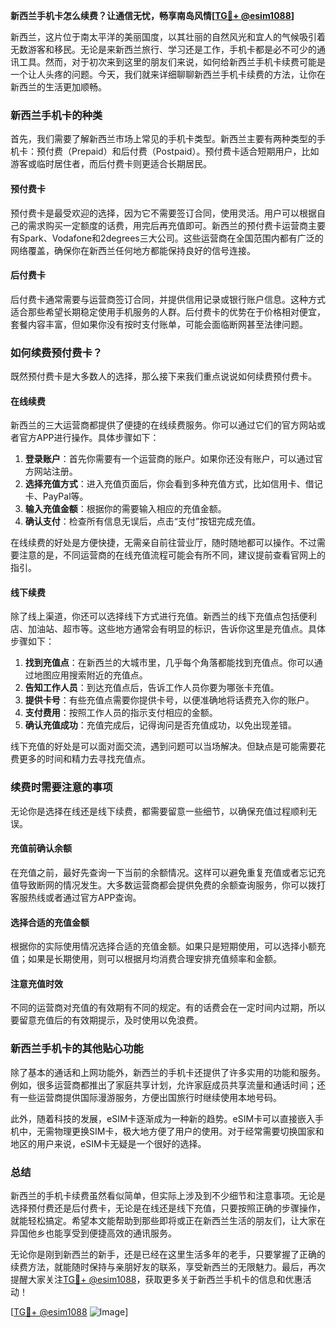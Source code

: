 **新西兰手机卡怎么续费？让通信无忧，畅享南岛风情[[TG💪+ @esim1088](https://t.me/s/esim1088)]**

新西兰，这片位于南太平洋的美丽国度，以其壮丽的自然风光和宜人的气候吸引着无数游客和移民。无论是来新西兰旅行、学习还是工作，手机卡都是必不可少的通讯工具。然而，对于初次来到这里的朋友们来说，如何给新西兰手机卡续费可能是一个让人头疼的问题。今天，我们就来详细聊聊新西兰手机卡续费的方法，让你在新西兰的生活更加顺畅。

### 新西兰手机卡的种类

首先，我们需要了解新西兰市场上常见的手机卡类型。新西兰主要有两种类型的手机卡：预付费（Prepaid）和后付费（Postpaid）。预付费卡适合短期用户，比如游客或临时居住者，而后付费卡则更适合长期居民。

#### 预付费卡

预付费卡是最受欢迎的选择，因为它不需要签订合同，使用灵活。用户可以根据自己的需求购买一定额度的话费，用完后再充值即可。新西兰的预付费卡运营商主要有Spark、Vodafone和2degrees三大公司。这些运营商在全国范围内都有广泛的网络覆盖，确保你在新西兰任何地方都能保持良好的信号连接。

#### 后付费卡

后付费卡通常需要与运营商签订合同，并提供信用记录或银行账户信息。这种方式适合那些希望长期稳定使用手机服务的人群。后付费卡的优势在于价格相对便宜，套餐内容丰富，但如果你没有按时支付账单，可能会面临断网甚至法律问题。

### 如何续费预付费卡？

既然预付费卡是大多数人的选择，那么接下来我们重点说说如何续费预付费卡。

#### 在线续费

新西兰的三大运营商都提供了便捷的在线续费服务。你可以通过它们的官方网站或者官方APP进行操作。具体步骤如下：

1. **登录账户**：首先你需要有一个运营商的账户。如果你还没有账户，可以通过官方网站注册。
2. **选择充值方式**：进入充值页面后，你会看到多种充值方式，比如信用卡、借记卡、PayPal等。
3. **输入充值金额**：根据你的需要输入相应的充值金额。
4. **确认支付**：检查所有信息无误后，点击“支付”按钮完成充值。

在线续费的好处是方便快捷，无需亲自前往营业厅，随时随地都可以操作。不过需要注意的是，不同运营商的在线充值流程可能会有所不同，建议提前查看官网上的指引。

#### 线下续费

除了线上渠道，你还可以选择线下方式进行充值。新西兰的线下充值点包括便利店、加油站、超市等。这些地方通常会有明显的标识，告诉你这里是充值点。具体步骤如下：

1. **找到充值点**：在新西兰的大城市里，几乎每个角落都能找到充值点。你可以通过地图应用搜索附近的充值点。
2. **告知工作人员**：到达充值点后，告诉工作人员你要为哪张卡充值。
3. **提供卡号**：有些充值点需要你提供卡号，以便准确地将话费充入你的账户。
4. **支付费用**：按照工作人员的指示支付相应的金额。
5. **确认充值成功**：充值完成后，记得询问是否充值成功，以免出现差错。

线下充值的好处是可以面对面交流，遇到问题可以当场解决。但缺点是可能需要花费更多的时间和精力去寻找充值点。

### 续费时需要注意的事项

无论你是选择在线还是线下续费，都需要留意一些细节，以确保充值过程顺利无误。

#### 充值前确认余额

在充值之前，最好先查询一下当前的余额情况。这样可以避免重复充值或者忘记充值导致断网的情况发生。大多数运营商都会提供免费的余额查询服务，你可以拨打客服热线或者通过官方APP查询。

#### 选择合适的充值金额

根据你的实际使用情况选择合适的充值金额。如果只是短期使用，可以选择小额充值；如果是长期使用，则可以根据月均消费合理安排充值频率和金额。

#### 注意充值时效

不同的运营商对充值的有效期有不同的规定。有的话费会在一定时间内过期，所以要留意充值后的有效期提示，及时使用以免浪费。

### 新西兰手机卡的其他贴心功能

除了基本的通话和上网功能外，新西兰的手机卡还提供了许多实用的功能和服务。例如，很多运营商都推出了家庭共享计划，允许家庭成员共享流量和通话时间；还有一些运营商提供国际漫游服务，方便出国旅行时继续使用本地号码。

此外，随着科技的发展，eSIM卡逐渐成为一种新的趋势。eSIM卡可以直接嵌入手机中，无需物理更换SIM卡，极大地方便了用户的使用。对于经常需要切换国家和地区的用户来说，eSIM卡无疑是一个很好的选择。

### 总结

新西兰的手机卡续费虽然看似简单，但实际上涉及到不少细节和注意事项。无论是选择预付费还是后付费卡，无论是在线还是线下充值，只要按照正确的步骤操作，就能轻松搞定。希望本文能帮助到那些即将或正在新西兰生活的朋友们，让大家在异国他乡也能享受到便捷高效的通讯服务。

无论你是刚到新西兰的新手，还是已经在这里生活多年的老手，只要掌握了正确的续费方法，就能随时保持与亲朋好友的联系，享受新西兰的无限魅力。最后，再次提醒大家关注[TG💪+ @esim1088](https://t.me/s/esim1088)，获取更多关于新西兰手机卡的信息和优惠活动！

[[TG💪+ @esim1088](https://t.me/s/esim1088) ![Image](https://i.postimg.cc/4NQfJmqS/Snipaste-2025-05-13-00-14-12.png)]